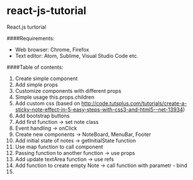 # react-js-tutorial 

React.js turtorial

####Requirements:
- Web browser: Chrome, Firefox 
- Text editor: Atom, Sublime, Visual Studio Code etc.

####Table of contents:
01. Create simple component
02. Add simple props 
03. Customize components with different props
04. Simple usage this.props.children
05. Add custom css (based on http://code.tutsplus.com/tutorials/create-a-sticky-note-effect-in-5-easy-steps-with-css3-and-html5--net-13934)
06. Add bootstrap buttons
07. Add first function -> set note class
08. Event handling -> onClick
09. Create new components -> NoteBoard, MenuBar, Footer
10. Add initial state of notes -> getInitialState function
11. Use map function to call component
12. Passing function to another function -> use props
13. Add update textArea function -> use refs
14. Add function to create empty Note -> call function with parametr - bind
15. 
